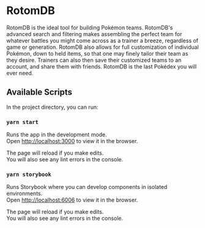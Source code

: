 # RotomDB

RotomDB is the ideal tool for building Pokémon teams. RotomDB's advanced search and filtering makes assembling the perfect team for whatever battles you might come across as a trainer a breeze, regardless of game or generation. RotomDB also allows for full customization of individual Pokémon, down to held items, so that one may finely tailor their team as they desire. Trainers can also then save their customized teams to an account, and share them with friends. RotomDB is the last Pokédex you will ever need.

## Available Scripts

In the project directory, you can run:

### `yarn start`

Runs the app in the development mode.\
Open [http://localhost:3000](http://localhost:3000) to view it in the browser.

The page will reload if you make edits.\
You will also see any lint errors in the console.

### `yarn storybook`

Runs Storybook where you can develop components in isolated environments.\
Open [http://localhost:6006](http://localhost:6006) to view it in the browser.

The page will reload if you make edits.\
You will also see any lint errors in the console.
